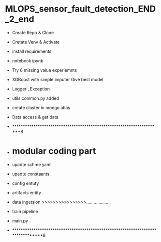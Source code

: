 # MLOPS_sensor_fault_detection_END_2_end
- Create Repo & Clone 
- Cretate Venv & Activate
- install requirements
- notebook ipynb 
- Try 6 missing value experiemnts
- XGBoost with simple imputer Give best model
- Logger , Exception 
- utils common.py added 
- create cluster in mongo atlas 
- Data access & get data 

- **********************************************************************8
- # modular coding part 
- upadte schme yaml
- upadte constaants
- config entuty 
- artifacts entity 
- data ingetsion >>>>>>>>>>>>>>>>....................
- train pipeline 
- main.py
- *********************************************************************************8